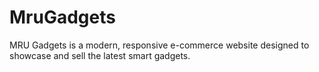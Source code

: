 # MruGadgets
MRU Gadgets is a modern, responsive e-commerce website designed to showcase and sell the latest smart gadgets.
